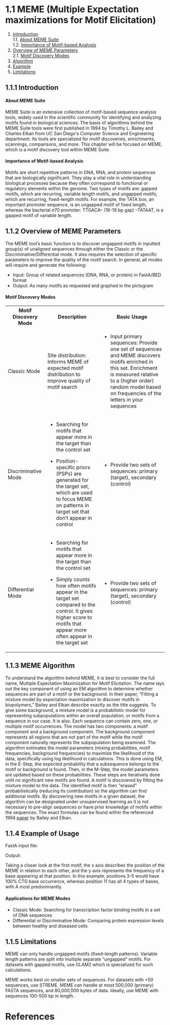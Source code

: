 # 1.1 MEME (Multiple Expectation maximizations for Motif Elicitation) 
1. [Introduction](#111)<br>
    1.1. [About MEME Suite](#1111)<br>
    1.2. [Importance of Motif-based Analysis](#1112)
2. [Overview of MEME Parameters](#112)<br>
    2.1. [Motif Discovery Modes](#1121)<br>
3. [Algorithm](#113)
5. [Example](#114)
6. [Limitations](115)

## 1.1.1 Introduction<a name="111"></a>

#### About MEME Suite<a name="1111"></a>
MEME Suite is an extensive collection of motif-based sequence analysis tools, widely used in the scientific community for identifying and analyzing motifs found in biological sciences. The basis of algorithms behind the MEME Suite tools were first published in 1994 by Timothy L. Bailey and Charles Elkan from UC San Diego's Computer Science and Engineering department. Its tools are specialized for motif discoveries, enrichments, scannings, comparisons, and more. This chapter will be focused on MEME, which is a motif discovery tool within MEME Suite. 

#### Importance of Motif-based Analysis<a name="1112"></a>
Motifs are short repetitive patterns in DNA, RNA, and protein sequences that are biologically significant. They play a vital role in understanding biological processes because they often correspond to functional or regulatory elements within the genome. Two types of motifs are: gapped motifs, which are recurring, variable length motifs, and ungapped motifs, which are recurring, fixed-length motifs. For example, the TATA box, an important promoter sequence, is an ungapped motif of fixed length, whereas the bacterial σ70 promoter: TTGACA– (16-19 bp gap) –TATAAT, is a gapped motif of variable length.

## 1.1.2 Overview of MEME Parameters<a name="112"></a>

The MEME tool’s basic function is to discover ungapped motifs in inputted group(s) of unaligned sequences through either the Classic or the Discriminative/Differential mode. It also requires the selection of specific parameters to improve the quality of the motif search. In general, all modes will require and generate the following: 
- Input: Group of related sequences (DNA, RNA, or protein) in FastA/BED format
- Output: As many motifs as requested and graphed in the pictogram

#### Motif Discovery Modes<a name="1121"></a>
<table>
 <tbody>
    <tr>
        <th>Motif Discovery Mode</td>
        <th>Description</td>
        <th>Basic Usage</td>
    </tr>
    <tr>
        <td>Classic Mode</td>
        <td>Site distribution: Informs MEME of expected motif distribution to improve quality of motif search</td>
        <td><ul><li>Input primary sequences: Provide one set of sequences and MEME discovers motifs enriched in this set. Enrichment is measured relative to a (higher order) random model based on frequencies of the letters in your sequences</li></ul></td>
    </tr>
    <tr>
    <td>Discriminative Mode</td>
    <td><ul><li>Searching for motifs that appear more in the target than the control set</li></ul><ul><li>Position-specific priors (PSPs) are generated for the target set, which are used to focus MEME on patterns in target set that don’t appear in control</li></ul></td>
    <td><ul><li>Provide two sets of sequences: primary (target), secondary (control)</li></ul></td>
    </tr>
    <tr>
    <td>Differential Mode</td>
    <td><ul><li>Searching for motifs that appear more in the target than the control set</li></ul><ul><li>Simply counts how often motifs appear in the target set compared to the control. It gives higher score to motifs that appear more often appear in the target set</li></ul></td>
    <td><ul><li>Provide two sets of sequences: primary (target), secondary (control)</li></ul></td>
    </tr>
 </tbody>
</table>

## 1.1.3 MEME Algorithm<a name="113"></a>

To understand the algorithm behind MEME, it is best to consider the full name, Multiple Expectation Maximization for Motif Elicitation. The name lays out the key component of using an EM algorithm to determine whether sequences are part of a motif or the background. In their paper, “Fitting a mixture model by expectation maximization to discover motifs in biopolymers,” Bailey and Elkan describe exactly as the title suggests. To give some background, a mixture model is a probabilistic model for representing subpopulations within an overall population, or motifs from a sequence in our case. It is also. Each sequence can contain zero, one, or multiple motif occurrences. The model has two components: a motif component and a background component. The background component represents all regions that are not part of the motif while the motif component naturally represents the subpopulation being examined. The algorithm estimates the model parameters (mixing probabilities, motif frequencies, background frequencies) to maximize the likelihood of the data, specifically using log likelihood in calculations. This is done using EM, in the E-Step, the expected probability that a subsequence belongs to the motif or background is found. Then, in the M-Step, the model parameters are updated based on these probabilities. These steps are iteratively done until no significant new motifs are found.  A motif is discovered by fitting the mixture model to the data. The identified motif is then "erased" probabilistically (reducing its contribution) so the algorithm can find additional motifs. By discovering new motifs in a given dataset, the algorithm can be designated under unsupervised learning as it is not necessary to pre-align sequences or have prior knowledge of motifs within the sequences. The exact formulas can be found within the referenced 1994 [paper]([https://www.nature.com/articles/nature24281](https://cdn.aaai.org/ISMB/1994/ISMB94-004.pdf)) by Bailey and Elkan.

## 1.1.4 Example of Usage<a name="114"></a>

FastA input file:

Output:

Taking a closer look at the first motif, the x axis describes the position of the MEME in relation to each other, and the y axis represents the frequency of a base appearing at that position. In this example, positions 3-5 would have 100% CTG base occurrence, whereas position 11 has all 4 types of bases, with A most predominantly.

#### Applications for MEME Modes
- Classic Mode: Searching for transcription factor binding motifs in a set of DNA sequences
- Differential or Discriminative Mode: Comparing protein expression levels between healthy and diseased cells

## 1.1.5 Limitations<a name="115"></a>

MEME can only handle ungapped motifs (fixed-length patterns). Variable length patterns are split into multiple separate “ungapped” motifs. For datasets with gapped motifs, use GLAM2 which is specialized for such calculations. 

MEME works best on smaller sets of sequences. For datasets with +50 sequences, use STREME. MEME can handle at most 500,000 (primary) FASTA sequences, and 80,000,000 bytes of data. Ideally, use MEME with sequences 100-500 bp in length.

# References
